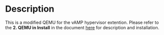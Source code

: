 Description
====
This is a modified QEMU for the vAMP hypervisor extention. Please refer to the **2. QEMU in Install** in the document [here](https://github.com/virtualAMP/vamp-linux) for description and installation.
